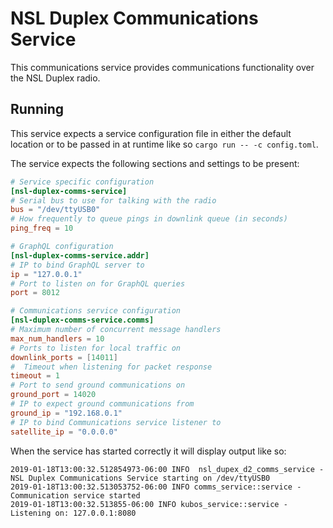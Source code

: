 # NSL Duplex Communications Service

This communications service provides communications functionality over the NSL
Duplex radio.

## Running

This service expects a service configuration file in either the default location
or to be passed in at runtime like so `cargo run -- -c config.toml`.

The service expects the following sections and settings to be present:

```toml
# Service specific configuration
[nsl-duplex-comms-service]
# Serial bus to use for talking with the radio
bus = "/dev/ttyUSB0"
# How frequently to queue pings in downlink queue (in seconds)
ping_freq = 10

# GraphQL configuration
[nsl-duplex-comms-service.addr]
# IP to bind GraphQL server to
ip = "127.0.0.1"
# Port to listen on for GraphQL queries
port = 8012

# Communications service configuration
[nsl-duplex-comms-service.comms]
# Maximum number of concurrent message handlers
max_num_handlers = 10
# Ports to listen for local traffic on
downlink_ports = [14011]
#  Timeout when listening for packet response
timeout = 1
# Port to send ground communications on
ground_port = 14020
# IP to expect ground communications from
ground_ip = "192.168.0.1"
# IP to bind Communications service listener to
satellite_ip = "0.0.0.0"
```

When the service has started correctly it will display output like so:

```
2019-01-18T13:00:32.512854973-06:00 INFO  nsl_dupex_d2_comms_service - NSL Duplex Communications Service starting on /dev/ttyUSB0
2019-01-18T13:00:32.513053752-06:00 INFO comms_service::service - Communication service started
2019-01-18T13:00:32.513855-06:00 INFO kubos_service::service - Listening on: 127.0.0.1:8080
```
